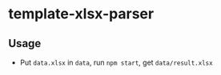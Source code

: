 # template-xlsx-parser

## Usage

- Put `data.xlsx` in `data`, run `npm start`, get `data/result.xlsx`
